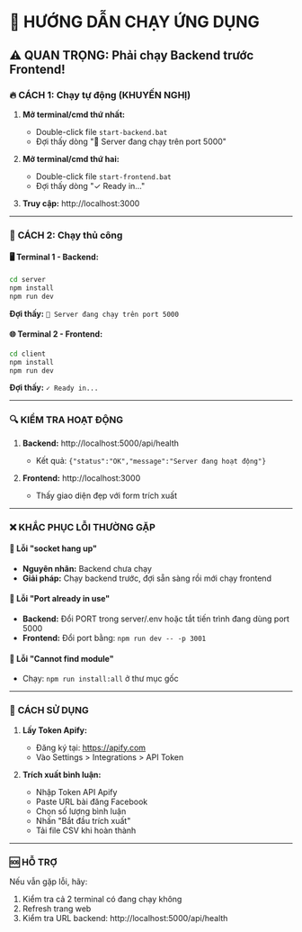 # 🚀 HƯỚNG DẪN CHẠY ỨNG DỤNG

## ⚠️ QUAN TRỌNG: Phải chạy Backend trước Frontend!

### 🔥 **CÁCH 1: Chạy tự động (KHUYẾN NGHỊ)**

1. **Mở terminal/cmd thứ nhất:**

   - Double-click file `start-backend.bat`
   - Đợi thấy dòng "🚀 Server đang chạy trên port 5000"

2. **Mở terminal/cmd thứ hai:**

   - Double-click file `start-frontend.bat`
   - Đợi thấy dòng "✓ Ready in..."

3. **Truy cập:** http://localhost:3000

---

### 🔧 **CÁCH 2: Chạy thủ công**

#### 🖥️ **Terminal 1 - Backend:**

```bash
cd server
npm install
npm run dev
```

**Đợi thấy:** `🚀 Server đang chạy trên port 5000`

#### 🌐 **Terminal 2 - Frontend:**

```bash
cd client
npm install
npm run dev
```

**Đợi thấy:** `✓ Ready in...`

---

### 🔍 **KIỂM TRA HOẠT ĐỘNG**

1. **Backend:** http://localhost:5000/api/health

   - Kết quả: `{"status":"OK","message":"Server đang hoạt động"}`

2. **Frontend:** http://localhost:3000
   - Thấy giao diện đẹp với form trích xuất

---

### ❌ **KHẮC PHỤC LỖI THƯỜNG GẶP**

#### 🔴 **Lỗi "socket hang up"**

- **Nguyên nhân:** Backend chưa chạy
- **Giải pháp:** Chạy backend trước, đợi sẵn sàng rồi mới chạy frontend

#### 🔴 **Lỗi "Port already in use"**

- **Backend:** Đổi PORT trong server/.env hoặc tắt tiến trình đang dùng port 5000
- **Frontend:** Đổi port bằng: `npm run dev -- -p 3001`

#### 🔴 **Lỗi "Cannot find module"**

- Chạy: `npm run install:all` ở thư mục gốc

---

### 🌟 **CÁCH SỬ DỤNG**

1. **Lấy Token Apify:**

   - Đăng ký tại: https://apify.com
   - Vào Settings > Integrations > API Token

2. **Trích xuất bình luận:**
   - Nhập Token API Apify
   - Paste URL bài đăng Facebook
   - Chọn số lượng bình luận
   - Nhấn "Bắt đầu trích xuất"
   - Tải file CSV khi hoàn thành

---

### 🆘 **HỖ TRỢ**

Nếu vẫn gặp lỗi, hãy:

1. Kiểm tra cả 2 terminal có đang chạy không
2. Refresh trang web
3. Kiểm tra URL backend: http://localhost:5000/api/health
